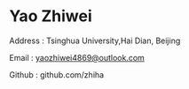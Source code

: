 <!--
 * @Descripttion: 
 * @version: 
 * @Author: ZHIHA
 * @Date: 2022-11-12 15:45:44
 * @LastEditors: ZHIHA
 * @LastEditTime: 2022-12-16 16:09:29
-->
# __Yao Zhiwei__

Address
: Tsinghua University,Hai Dian, Beijing

Email
: yaozhiwei4869@outlook.com

Github
: github.com/zhiha